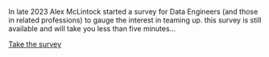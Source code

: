 In late 2023 Alex McLintock started a survey for Data Engineers (and those in related professions) to gauge the interest in teaming up. this survey is still available and will take you less than five minutes...


[Take the survey](https://forms.gle/AwLdVv1Mbo27v8G66)


